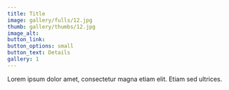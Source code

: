 ```yaml
---
title: Title
image: gallery/fulls/12.jpg
thumb: gallery/thumbs/12.jpg
image_alt: 
button_link:
button_options: small
button_text: Details
gallery: 1
---
```


Lorem ipsum dolor amet, consectetur magna etiam elit. Etiam sed ultrices.
